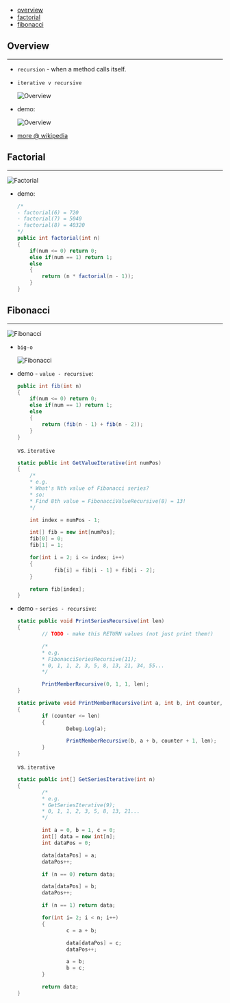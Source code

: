 * [overview](#overview)
* [factorial](#factorial)
* [fibonacci](#fibonacci)

## Overview <a name="overview"></a>

---

* `recursion` - when a method calls itself.

* `iterative v recursive`

	![Overview](_asset/img/2.png)

* demo:

	![Overview](_asset/img/5.png)

* [more @ wikipedia](https://en.wikipedia.org/wiki/Recursion_(computer_science))

## Factorial <a name="factorial"></a>

---

![Factorial](_asset/img/4.png)

* demo:

	```c#
	/*
	- factorial(6) = 720
	- factorial(7) = 5040
	- factorial(8) = 40320
	*/
	public int factorial(int n)
	{
		if(num <= 0) return 0;
		else if(num == 1) return 1;
		else
		{
			return (n * factorial(n - 1));
		}
	}
	```

## Fibonacci <a name="fibonacci"></a>

---

![Fibonacci](_asset/img/3.png)

* `big-o`

	![Fibonacci](_asset/img/1.png)

* demo - `value - recursive`:

	```c#
	public int fib(int n)
	{
		if(num <= 0) return 0;
		else if(num == 1) return 1;
		else
		{
			return (fib(n - 1) + fib(n - 2));
		}
	}
	```

	vs. `iterative`

	```c#
	static public int GetValueIterative(int numPos)
	{
		/*
		* e.g.
		* What's Nth value of Fibonacci series?
		* so:
		* Find 8th value = FibonacciValueRecursive(8) = 13!
		*/

		int index = numPos - 1;

		int[] fib = new int[numPos];
		fib[0] = 0;
		fib[1] = 1;

		for(int i = 2; i <= index; i++)
		{
				fib[i] = fib[i - 1] + fib[i - 2];
		}

		return fib[index];
	}
	```

* demo - `series - recursive`:

	```c#
	static public void PrintSeriesRecursive(int len)
	{
			// TODO - make this RETURN values (not just print them!)

			/*
			* e.g.
			* FibonacciSeriesRecursive(11);
			* 0, 1, 1, 2, 3, 5, 8, 13, 21, 34, 55...
			*/

			PrintMemberRecursive(0, 1, 1, len);
	}

	static private void PrintMemberRecursive(int a, int b, int counter, int len)
	{
			if (counter <= len)
			{
					Debug.Log(a);

					PrintMemberRecursive(b, a + b, counter + 1, len);
			}
	}
	```

	vs. `iterative`

	```c#
	static public int[] GetSeriesIterative(int n)
	{
			/*
			* e.g.
			* GetSeriesIterative(9);
			* 0, 1, 1, 2, 3, 5, 8, 13, 21...
			*/

			int a = 0, b = 1, c = 0;
			int[] data = new int[n];
			int dataPos = 0;

			data[dataPos] = a;
			dataPos++;

			if (n == 0) return data;

			data[dataPos] = b;
			dataPos++;

			if (n == 1) return data;

			for(int i= 2; i < n; i++)
			{
					c = a + b;

					data[dataPos] = c;
					dataPos++;

					a = b;
					b = c;
			}

			return data;
	}
	```